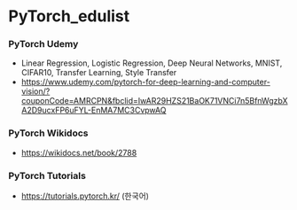 # PyTorch_edulist

### PyTorch Udemy
* Linear Regression, Logistic Regression, Deep Neural Networks, MNIST, CIFAR10, Transfer Learning, Style Transfer
* https://www.udemy.com/pytorch-for-deep-learning-and-computer-vision/?couponCode=AMRCPN&fbclid=IwAR29HZS21BaOK71VNCi7n5BfnWgzbXA2D9ucxFP6uFYL-EnMA7MC3CvpwAQ

### PyTorch Wikidocs
* https://wikidocs.net/book/2788

### PyTorch Tutorials
* https://tutorials.pytorch.kr/ (한국어)
